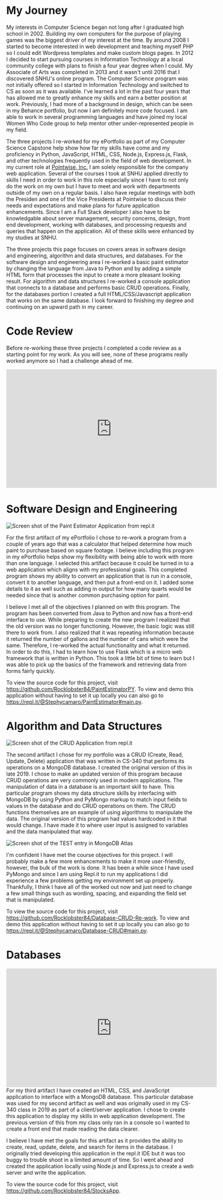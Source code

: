 # My Journey
My interests in Computer Science began not long after I graduated high school in 2002. Building my own computers for the purpose of playing games was the biggest driver of my interest at the time. By around 2008 I started to become interested in web development and teaching myself PHP so I could edit Wordpress templates and make custom blogs pages. In 2012 I decided to start pursuing courses in Information Technology at a local community college with plans to finish a four year degree when I could. My Associate of Arts was completed in 2013 and it wasn't until 2016 that I discovered SNHU's online program. The Computer Science program was not initially offered so I started in Information Technology and switched to CS as soon as it was available. I've learned a lot in the past four years that has allowed me to greatly enhance my skills and earn a better position at work. Previously, I had more of a background in design, which can be seen in my Behance portfolio, but now I am definitely more code focused. I am able to work in several programming languages and have joined my local Women Who Code group to help mentor other under-represented people in my field.

The three projects I re-worked for my ePortfolio as part of my Computer Science Capstone help show how far my skills have come and my proficiency in Python, JavaScript, HTML, CSS, Node.js, Express.js, Flask, and other technologies frequently used in the field of web development. In my current role at <a href="https://www.pointwise.com/" target="_blank" rel="noreferrer noopener">Pointwise, Inc.</a> I am solely responsible for the company web application. Several of the courses I took at SNHU applied directly to skills I need in order to work in this role especially since I have to not only do the work on my own but I have to meet and work with departments outside of my own on a regular basis. I also have regular meetings with both the Presiden and one of the Vice Presidents at Pointwise to discuss their needs and expectations and make plans for future application enhancements. Since I am a Full Stack developer I also have to be knowledgable about server management, security concerns, design, front end development, working with databases, and processing requests and queries that happen on the application. All of these skills were enhanced by my studies at SNHU. 

The three projects this page focuses on covers areas in software design and engineering, algorithm and data structures, and databases. For the software design and engineering area I re-worked a basic paint estimator by changing the language from Java to Python and by adding a simple HTML form that processes the input to create a more pleasant looking result. For algorithm and data structures I re-worked a console application that connects to a database and performs basic CRUD operations. Finally, for the databases portion I created a full HTML/CSS/Javascript application that works on the same database. I look forward to finishing my degree and continuing on an upward path in my career.

# Code Review
Before re-working these three projects I completed a code review as a starting point for my work. As you will see, none of these programs really worked anymore so I had a challenge ahead of me. 
<iframe width="560" height="315" src="https://www.youtube.com/embed/OhfPLNst_Uo" frameborder="0" allow="accelerometer; autoplay; encrypted-media; gyroscope; picture-in-picture" allowfullscreen></iframe>


# Software Design and Engineering
<img src="https://github.com/Rocklobster84/PaintEstimatorPY/blob/master/SS-Repl.PNG?raw=true" alt="Screen shot of the Paint Estimator Application from repl.it" />

For the first artifact of my ePortfolio I chose to re-work a program from a couple of years ago that was a calculator that helped determine how much paint to purchase based on square footage. I believe including this program in my ePortfolio helps show my flexibility with being able to work with more than one language. I selected this artifact because it could be turned in to a web application which aligns with my professional goals. This completed program shows my ability to convert an application that is run in a console, convert it to another language, and then put a front-end on it. I added some details to it as well such as adding in output for how many quarts would be needed since that is another common purchasing option for paint. 

I believe I met all of the objectives I planned on with this program. The program has been converted from Java to Python and now has a front-end interface to use. While preparing to create the new program I realized that the old version was no longer functioning. However, the basic logic was still there to work from. I also realized that it was repeating information because it returned the number of gallons and the number of cans which were the same. Therefore, I re-worked the actual functionality and what it returned. In order to do this, I had to learn how to use Flask which is a micro web framework that is written in Python. This took a little bit of time to learn but I was able to pick up the basics of the framework and retrieving data from forms fairly quickly.

To view the source code for this project, visit <a href="https://github.com/Rocklobster84/PaintEstimatorPY">https://github.com/Rocklobster84/PaintEstimatorPY</a>. To view and demo this application without having to set it up locally you can also go to <a href="https://repl.it/@Stephycamaro/PaintEstimator#main.py">https://repl.it/@Stephycamaro/PaintEstimator#main.py</a>.


# Algorithm and Data Structures
<img src="https://github.com/Rocklobster84/Database-CRUD-Re-work/blob/master/SS-Replit.PNG?raw=true" alt="Screen shot of the CRUD Application from repl.it" />

The second artifact I chose for my portfolio was a CRUD (Create, Read, Update, Delete) application that was written in CS-340 that performs its operations on a MongoDB database. I created the original version of this in late 2019. I chose to make an updated version of this program because CRUD operations are very commonly used in modern applications. The manipulation of data in a database is an important skill to have. This particular program shows my data structure skills by interfacing with MongoDB by using Python and PyMongo markup to match input fields to values in the database and do CRUD operations on them. The CRUD functions themselves are an example of using algorithms to manipulate the data. The original version of this program had values hardcoded in it that would change. I have made it to where user input is assigned to variables and the data manipulated that way. 

<img src="https://github.com/Rocklobster84/Database-CRUD-Re-work/blob/master/SS-MongoDB.PNG?raw=true" alt="Screen shot of the TEST entry in MongoDB Atlas" />

I'm confident I have met the course objectives for this project. I will probably make a few more enhancements to make it more user-friendly, however, the bulk of the work is done. It has been a while since I have used PyMongo and since I am using Repl.it to run my applications I did experience a few problems getting my environment set up properly. Thankfully, I think I have all of the worked out now and just need to change a few small things such as wording, spacing, and expanding the field set that is manipulated.

To view the source code for this project, visit <a href="https://github.com/Rocklobster84/Database-CRUD-Re-work">https://github.com/Rocklobster84/Database-CRUD-Re-work</a>. To view and demo this application without having to set it up locally you can also go to <a href="https://repl.it/@Stephycamaro/Database-CRUD#main.py">https://repl.it/@Stephycamaro/Database-CRUD#main.py</a>.

# Databases
<iframe width="560" height="315" src="https://www.youtube.com/embed/wlbXoCwwA_c" frameborder="0" allow="accelerometer; autoplay; encrypted-media; gyroscope; picture-in-picture" allowfullscreen></iframe>
For my third artifact I have created an HTML, CSS, and JavaScript application to interface with a MongoDB database. This particular database was used for my second artifact as well and was originally used in my CS-340 class in 2019 as part of a client/server application. I chose to create this application to display my skills in web application development. The previous version of this from my class only ran in a console so I wanted to create a front end that made reading the data clearer. 

I believe I have met the goals for this artifact as it provides the ability to create, read, update, delete, and search for items in the database. I originally tried developing this application in the repl.it IDE but it was too buggy to trouble shoot in a limited amount of time. So I went ahead and created the application locally using Node.js and Express.js to create a web server and write the application.

To view the source code for this project, visit <a href="https://github.com/Rocklobster84/StocksApp">https://github.com/Rocklobster84/StocksApp</a>. 


